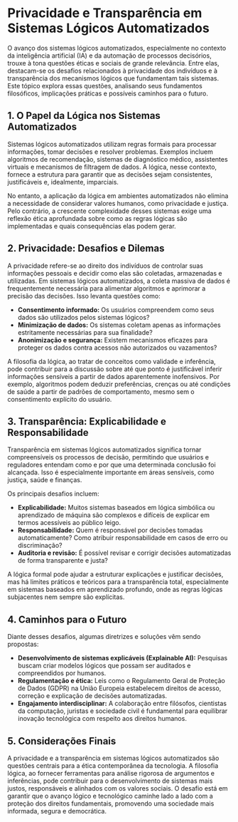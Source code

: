 # Privacidade e Transparência em Sistemas Lógicos Automatizados

O avanço dos sistemas lógicos automatizados, especialmente no contexto da inteligência artificial (IA) e da automação de processos decisórios, trouxe à tona questões éticas e sociais de grande relevância. Entre elas, destacam-se os desafios relacionados à privacidade dos indivíduos e à transparência dos mecanismos lógicos que fundamentam tais sistemas. Este tópico explora essas questões, analisando seus fundamentos filosóficos, implicações práticas e possíveis caminhos para o futuro.

## 1. O Papel da Lógica nos Sistemas Automatizados

Sistemas lógicos automatizados utilizam regras formais para processar informações, tomar decisões e resolver problemas. Exemplos incluem algoritmos de recomendação, sistemas de diagnóstico médico, assistentes virtuais e mecanismos de filtragem de dados. A lógica, nesse contexto, fornece a estrutura para garantir que as decisões sejam consistentes, justificáveis e, idealmente, imparciais.

No entanto, a aplicação da lógica em ambientes automatizados não elimina a necessidade de considerar valores humanos, como privacidade e justiça. Pelo contrário, a crescente complexidade desses sistemas exige uma reflexão ética aprofundada sobre como as regras lógicas são implementadas e quais consequências elas podem gerar.

## 2. Privacidade: Desafios e Dilemas

A privacidade refere-se ao direito dos indivíduos de controlar suas informações pessoais e decidir como elas são coletadas, armazenadas e utilizadas. Em sistemas lógicos automatizados, a coleta massiva de dados é frequentemente necessária para alimentar algoritmos e aprimorar a precisão das decisões. Isso levanta questões como:

- **Consentimento informado:** Os usuários compreendem como seus dados são utilizados pelos sistemas lógicos?
- **Minimização de dados:** Os sistemas coletam apenas as informações estritamente necessárias para sua finalidade?
- **Anonimização e segurança:** Existem mecanismos eficazes para proteger os dados contra acessos não autorizados ou vazamentos?

A filosofia da lógica, ao tratar de conceitos como validade e inferência, pode contribuir para a discussão sobre até que ponto é justificável inferir informações sensíveis a partir de dados aparentemente inofensivos. Por exemplo, algoritmos podem deduzir preferências, crenças ou até condições de saúde a partir de padrões de comportamento, mesmo sem o consentimento explícito do usuário.

## 3. Transparência: Explicabilidade e Responsabilidade

Transparência em sistemas lógicos automatizados significa tornar compreensíveis os processos de decisão, permitindo que usuários e reguladores entendam como e por que uma determinada conclusão foi alcançada. Isso é especialmente importante em áreas sensíveis, como justiça, saúde e finanças.

Os principais desafios incluem:

- **Explicabilidade:** Muitos sistemas baseados em lógica simbólica ou aprendizado de máquina são complexos e difíceis de explicar em termos acessíveis ao público leigo.
- **Responsabilidade:** Quem é responsável por decisões tomadas automaticamente? Como atribuir responsabilidade em casos de erro ou discriminação?
- **Auditoria e revisão:** É possível revisar e corrigir decisões automatizadas de forma transparente e justa?

A lógica formal pode ajudar a estruturar explicações e justificar decisões, mas há limites práticos e teóricos para a transparência total, especialmente em sistemas baseados em aprendizado profundo, onde as regras lógicas subjacentes nem sempre são explícitas.

## 4. Caminhos para o Futuro

Diante desses desafios, algumas diretrizes e soluções vêm sendo propostas:

- **Desenvolvimento de sistemas explicáveis (Explainable AI):** Pesquisas buscam criar modelos lógicos que possam ser auditados e compreendidos por humanos.
- **Regulamentação e ética:** Leis como o Regulamento Geral de Proteção de Dados (GDPR) na União Europeia estabelecem direitos de acesso, correção e explicação de decisões automatizadas.
- **Engajamento interdisciplinar:** A colaboração entre filósofos, cientistas da computação, juristas e sociedade civil é fundamental para equilibrar inovação tecnológica com respeito aos direitos humanos.

## 5. Considerações Finais

A privacidade e a transparência em sistemas lógicos automatizados são questões centrais para a ética contemporânea da tecnologia. A filosofia lógica, ao fornecer ferramentas para análise rigorosa de argumentos e inferências, pode contribuir para o desenvolvimento de sistemas mais justos, responsáveis e alinhados com os valores sociais. O desafio está em garantir que o avanço lógico e tecnológico caminhe lado a lado com a proteção dos direitos fundamentais, promovendo uma sociedade mais informada, segura e democrática.